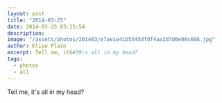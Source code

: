 ```yaml
---
layout: post
title: "2014-03-25"
date: 2014-03-25 03:15:54
description: 
image: "/assets/photos/201403/e7ae1e41b5545dfdf4aa3d7d0e08c606.jpg"
author: Elise Plain
excerpt: Tell me, it&#39;s all in my head?
tags: 
  - photos
  - all
---
```


Tell me, it&#39;s all in my head?
<p></p>
